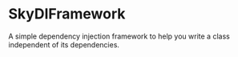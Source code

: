 # SkyDIFramework
A simple dependency injection framework to help you write a class independent of its dependencies. 
